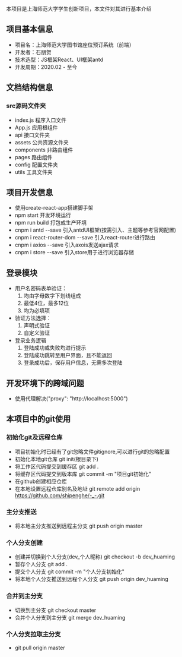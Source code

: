 本项目是上海师范大学学生创新项目，本文件对其进行基本介绍

## 项目基本信息
* 项目名：上海师范大学图书馆座位预订系统（前端）
* 开发者：石朋贺
* 技术选型：JS框架React、UI框架antd
* 开发周期：2020.02 - 至今

## 文档结构信息
### src源码文件夹
* index.js        程序入口文件
* App.js          应用根组件
* api             接口文件夹
* assets          公共资源文件夹
* components      非路由组件
* pages           路由组件
* config          配置文件夹
* utils           工具文件夹


## 项目开发信息
* 使用create-react-app搭建脚手架
* npm start 开发环境运行
* npm run build 打包成生产环境
* cnpm i antd --save 引入antdUI框架(按需引入、主题等参考官网配置)
* cnpm i react-router-dom --save 引入react-router进行路由
* cnpm i axios --save 引入axois发送ajax请求
* cnpm i store --save 引入store用于进行浏览器存储

## 登录模块
* 用户名密码表单验证：
  1. 均由字母数字下划线组成
  2. 最低4位，最多12位
  3. 均为必填项
* 验证方法选择：
  1. 声明式验证
  2. 自定义验证
* 登录业务逻辑
  1. 登陆成功或失败均进行提示
  2. 登陆成功跳转至用户界面，且不能返回
  3. 登录成功后，保存用户信息，无需多次登陆

## 开发环境下的跨域问题
* 使用代理解决("proxy": "http://localhost:5000")

## 本项目中的git使用
### 初始化git及远程仓库
* 项目初始化时已经有了git忽略文件gitignore,可以进行git的忽略配置
* 初始化本地git仓库 git init(根目录下)
* 将工作区代码提交到缓存区 git add .
* 将缓存区代码提交到版本库 git commit -m "项目git初始化"
* 在github创建相应仓库
* 在本地设置远程仓库别名及地址 git remote add origin https://github.com/shipenghe/-_-.git
### 主分支推送
* 将本地主分支推送到远程主分支 git push origin master
### 个人分支创建
* 创建并切换到个人分支(dev_个人昵称) git checkout -b dev_huaming
* 暂存个人分支 git add .
* 提交个人分支 git commit -m "个人分支初始化"
* 将本地个人分支推送到远程个人分支 git push origin dev_huaming
### 合并到主分支
* 切换到主分支 git checkout master
* 合并个人分支到主分支 git merge dev_huaming
### 个人分支拉取主分支
* git pull origin master